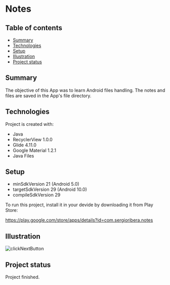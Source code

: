 # Notes


## Table of contents
* [Summary](#summary)
* [Technologies](#technologies)
* [Setup](#setup)
* [Illustration](#illustration)
* [Project status](#project-status)

## Summary
The objective of this App was to learn Android files handling. The notes and files are saved in the App's file directory.
	
## Technologies

Project is created with:

* Java
* RecyclerView 1.0.0
* Glide 4.11.0
* Google Material 1.2.1
* Java Files
	
## Setup

* minSdkVersion 21 (Android 5.0)
* targetSdkVersion 29 (Android 10.0)
* compileSdkVersion 29

To run this project, install it in your devide by downloading it from Play Store:

https://play.google.com/store/apps/details?id=com.sergioribera.notes


## Illustration

![clickNextButton](https://user-images.githubusercontent.com/54866393/105999398-ec992400-60ad-11eb-9808-599300a8b590.gif)

## Project status 

Project finished.
